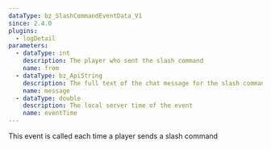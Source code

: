 ```yaml
---
dataType: bz_SlashCommandEventData_V1
since: 2.4.0
plugins:
  - logDetail
parameters:
  - dataType: int
    description: The player who sent the slash command
    name: from
  - dataType: bz_ApiString
    description: The full text of the chat message for the slash command, containing the command and all associated parameters
    name: message
  - dataType: double
    description: The local server time of the event
    name: eventTime
---
```


This event is called each time a player sends a slash command
